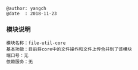 ```
@author: yangch
@date  : 2018-11-23
```

### 模块说明 ###
```
模块名称：file-util-core
基本功能：目前将core中的文件操作和文件上传合并到了该模块
端口号：无
依赖服务：无

```
